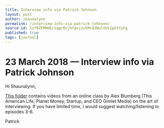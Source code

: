 ```yaml
---
title: Interview info via Patrick Johnson
layout: post
author: shaunalynn
permalink: /interview-info-via-patrick-johnson/
source-id: 1zf8ZFMHdEctqgr0cjhfgxjzu5Mr4ZWulVUsIpGtYyFg
published: true
tags: [journal]
---
```


# 23 March 2018 — Interview info via Patrick Johnson

Hi Shaunalynn, 

[This folder](https://drive.google.com/drive/u/2/folders/0BwoFOvidzFNNQkU1M1VLT05IZDQ) contains videos from an online class by Alex Blumberg (This American Life, Planet Money, Startup, and CEO Gimlet Media) on the art of interviewing. If you have limited time, I would suggest watching/listening to episodes 3-6. 

Patrick